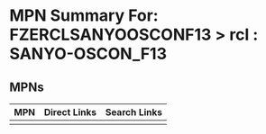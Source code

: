 



# MPN Summary For: FZERCLSANYOOSCONF13 > rcl : SANYO-OSCON_F13

## MPNs
  

|MPN|Direct Links|Search Links|
| :--- | :--- | :--- |
||||
